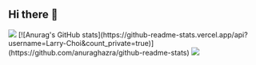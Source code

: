 ## Hi there 👋
<img src="https://capsule-render.vercel.app/api?type=waving&color=BDBDC8&height=150&section=header" />
[![Anurag's GitHub stats](https://github-readme-stats.vercel.app/api?username=Larry-Choi&count_private=true)](https://github.com/anuraghazra/github-readme-stats)

<img src="https://capsule-render.vercel.app/api?type=waving&color=BDBDC8&height=150&section=footer" />
<!--
**Larry-Choi/Larry-Choi** is a ✨ _special_ ✨ repository because its `README.md` (this file) appears on your GitHub profile.

Here are some ideas to get you started:

- 🔭 I’m currently working on ...
- 🌱 I’m currently learning ...
- 👯 I’m looking to collaborate on ...
- 🤔 I’m looking for help with ...
- 💬 Ask me about ...
- 📫 How to reach me: ...
- 😄 Pronouns: ...
- ⚡ Fun fact: ...
-->
